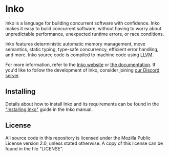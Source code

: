 # Inko

Inko is a language for building concurrent software with confidence. Inko makes
it easy to build concurrent software, without having to worry about
unpredictable performance, unexpected runtime errors, or race conditions.

Inko features deterministic automatic memory management, move semantics, static
typing, type-safe concurrency, efficient error handling, and more. Inko source
code is compiled to machine code using [LLVM](https://llvm.org/).

For more information, refer to the [Inko website](https://inko-lang.org/) or
[the documentation](https://docs.inko-lang.org). If you'd like to follow the
development of Inko, consider joining [our Discord
server](https://discord.gg/seeURxHxCb).

## Installing

Details about how to install Inko and its requirements can be found in the
["Installing
Inko"](https://docs.inko-lang.org/manual/main/setup/installation/) guide in the
Inko manual.

## License

All source code in this repository is licensed under the Mozilla Public License
version 2.0, unless stated otherwise. A copy of this license can be found in the
file "LICENSE".
